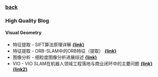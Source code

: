 ### [back](README.md)

### High Quality Blog

#### Visual Geometry
- 特征提取 - SIFT算法原理详解  [**{link}**](https://www.cnblogs.com/Alliswell-WP/p/SIFT.html)
- 特征提取 - ORB-SLAM中的ORB特征（提取）  [**{link}**](https://zhuanlan.zhihu.com/p/61738607)
- 图像分析 - 细粒度图像分析进展综述  [**{link}**](https://zhuanlan.zhihu.com/p/24738319)
- VIO - VIO SLAM在机器人领域工程落地与商业闭环中的主要问题 [**{link}**](https://mp.weixin.qq.com/s/o7_5wowfrkuwn9yhOOdO4A) [**{link2}**](https://zhuanlan.zhihu.com/p/653556292)
